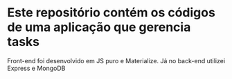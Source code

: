 # Este repositório contém os códigos de uma aplicação que gerencia tasks 
  Front-end foi desenvolvido em JS puro e Materialize. 
  Já no back-end utilizei Express e MongoDB
